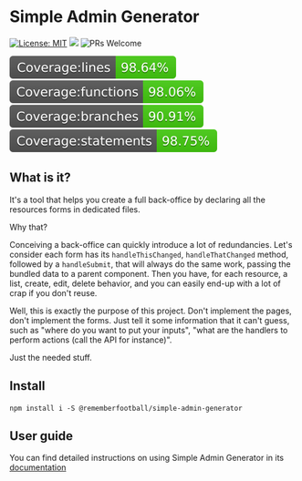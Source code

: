 # Simple Admin Generator

[![License: MIT](https://img.shields.io/badge/License-MIT-yellow.svg)](https://opensource.org/licenses/MIT) ![](https://github.com/rememberfootball/simple-admin-generator/workflows/Build/badge.svg) ![PRs Welcome](https://img.shields.io/badge/PRs-welcome-green.svg)

![](docs/badges/badge-lines.svg) ![](docs/badges/badge-functions.svg) ![](docs/badges/badge-branches.svg) ![](docs/badges/badge-statements.svg)


## What is it?

It's a tool that helps you create a full back-office by declaring all the resources forms in dedicated files. 

Why that?

Conceiving a back-office can quickly introduce a lot of redundancies. Let's consider each form has its `handleThisChanged`, `handleThatChanged` method, followed by a `handleSubmit`, that will always do the same work, passing the bundled data to a parent component. Then you have, for each resource, a list, create, edit, delete behavior, and you can easily end-up with a lot of crap if you don't reuse.

Well, this is exactly the purpose of this project. Don't implement the pages, don't implement the forms. Just tell it some information that it can't guess, such as "where do you want to put your inputs", "what are the handlers to perform actions (call the API for instance)".

Just the needed stuff.

## Install

```
npm install i -S @rememberfootball/simple-admin-generator 
```

## User guide

You can find detailed instructions on using Simple Admin Generator in its [documentation](docs/user-guide.md)

